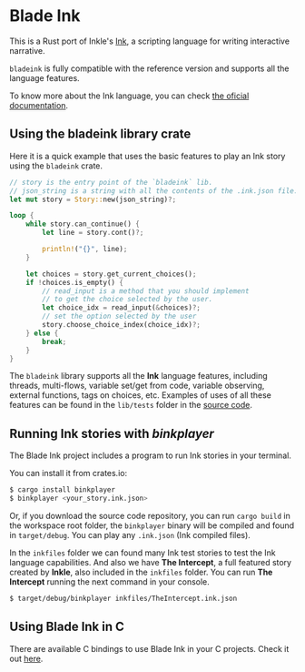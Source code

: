 # Blade Ink
This is a Rust port of Inkle's [Ink](https://github.com/inkle/ink), a scripting language for writing interactive narrative.

`bladeink` is fully compatible with the reference version and supports all the language features.

To know more about the Ink language, you can check [the oficial documentation](https://github.com/inkle/ink/blob/master/Documentation/WritingWithInk.md).

## Using the bladeink library crate

Here it is a quick example that uses the basic features to play an Ink story using the `bladeink` crate.

```rust
// story is the entry point of the `bladeink` lib.
// json_string is a string with all the contents of the .ink.json file.
let mut story = Story::new(json_string)?;

loop {
    while story.can_continue() {
        let line = story.cont()?;

        println!("{}", line);
    }

    let choices = story.get_current_choices();
    if !choices.is_empty() {
        // read_input is a method that you should implement
        // to get the choice selected by the user.
        let choice_idx = read_input(&choices)?;
        // set the option selected by the user
        story.choose_choice_index(choice_idx)?;
    } else {
        break;
    }
}
```

The `bladeink` library supports all the **Ink** language features, including threads, multi-flows, variable set/get from code, variable observing, external functions, tags on choices, etc. Examples of uses of all these features can be found in the `lib/tests` folder in the [source code](https://github.com/bladecoder/blade-ink-rs/tree/main/lib/tests).


## Running Ink stories with *binkplayer*

The Blade Ink project includes a program to run Ink stories in your terminal.

You can install it from crates.io:

```bash
$ cargo install binkplayer
$ binkplayer <your_story.ink.json>
```

Or, if you download the source code repository, you can run `cargo build` in the workspace root folder, the `binkplayer` binary will be compiled and found in `target/debug`. You can play any `.ink.json` (Ink compiled files).

In the `inkfiles` folder we can found many Ink test stories to test the Ink language capabilities. And also we have **The Intercept**, a full featured story created by **Inkle**, also included in the `inkfiles` folder. You can run **The Intercept** running the next command in your console.

```bash
$ target/debug/binkplayer inkfiles/TheIntercept.ink.json
```

## Using Blade Ink in C

There are available C bindings to use Blade Ink in your C projects. Check it out [here](https://github.com/bladecoder/blade-ink-ffi).